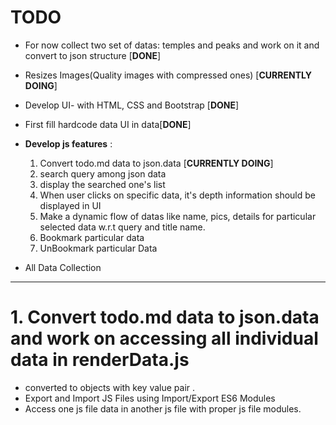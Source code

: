 # TODO

- For now collect two set of datas: temples and peaks and work on it and convert to json structure [**DONE**]

- Resizes Images(Quality images with compressed ones) [**CURRENTLY DOING**]

- Develop UI- with HTML, CSS and Bootstrap [**DONE**]

- First fill hardcode data UI in data[**DONE**]

- **Develop js features** :

  1. Convert todo.md data to json.data [**CURRENTLY DOING**]
  2. search query among json data
  3. display the searched one's list
  4. When user clicks on specific data, it's depth information should be displayed in UI
  5. Make a dynamic flow of datas like name, pics, details for particular selected data w.r.t query and title name.
  6. Bookmark particular data
  7. UnBookmark particular Data

- All Data Collection

---

# 1. Convert todo.md data to json.data and work on accessing all individual data in renderData.js

- converted to objects with key value pair .
- Export and Import JS Files using Import/Export ES6 Modules
- Access one js file data in another js file with proper js file modules.
